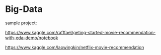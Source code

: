 # Big-Data

sample project: 

https://www.kaggle.com/rafffael/geting-started-movie-recommendation-with-eda-demo/notebook

https://www.kaggle.com/laowingkin/netflix-movie-recommendation
